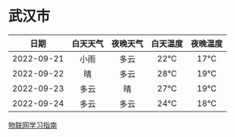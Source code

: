 # 武汉市
|日期|白天天气|夜晚天气|白天温度|夜晚温度|
|:--:|:--:|:--:|:--:|:--:|
|2022-09-21|小雨|多云|22℃|17℃|
|2022-09-22|晴|多云|28℃|19℃|
|2022-09-23|多云|晴|27℃|19℃|
|2022-09-24|多云|多云|24℃|18℃|
 
[物联网学习指南](http://doc.lziqi.top/IoT)

